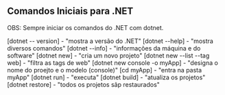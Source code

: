 ## Comandos Iniciais para .NET

OBS: Sempre iniciar os comandos do .NET com dotnet.

[dotnet -- version] - "mostra a versão do .NET"
[dotnet --help] - "mostra diversos comandos"
[dotnet --info] - "informações da máquina e do software"
[dotnet new] - "cria um novo projeto"
[dotnet new --list --tag web] - "filtra as tags de web"
[dotnet new console -o myApp] - "designa o nome do proejto e o modelo (console)"
[cd myApp] - "entra na pasta myApp"
[dotnet run] - "executa"
[dotnet build] - "atualiza os projetos"
[dotnet restore] - "todos os projetos sãp restaurados"
